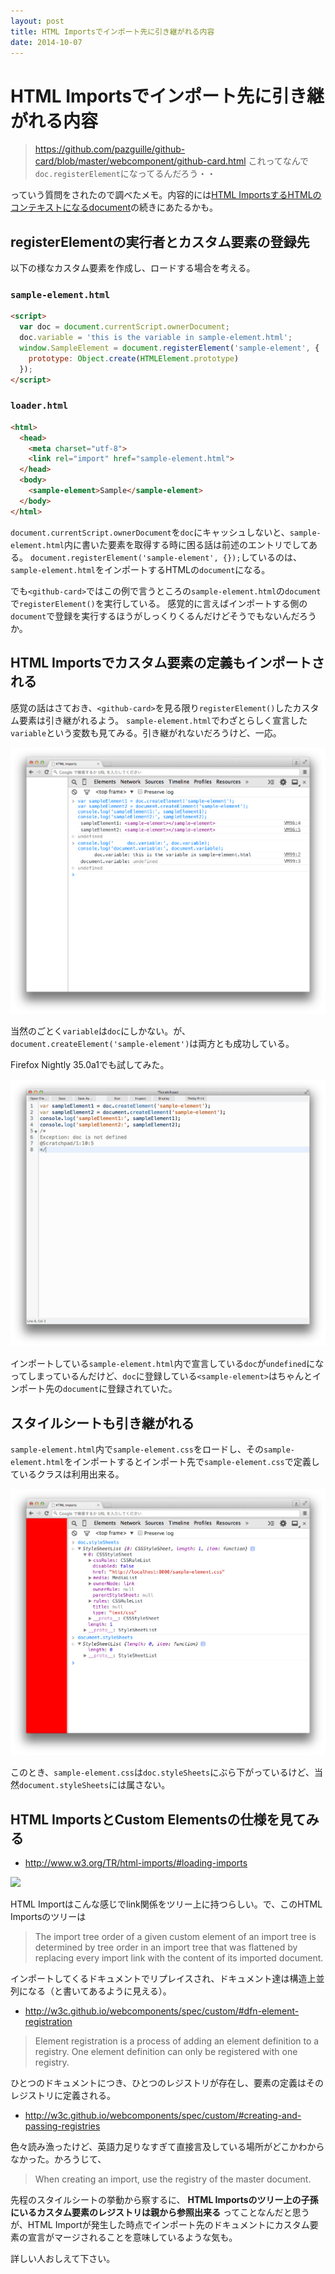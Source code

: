 ```yaml
---
layout: post
title: HTML Importsでインポート先に引き継がれる内容
date: 2014-10-07
---
```


# HTML Importsでインポート先に引き継がれる内容

> https://github.com/pazguille/github-card/blob/master/webcomponent/github-card.html
> これってなんで`doc.registerElement`になってるんだろう・・

っていう質問をされたので調べたメモ。内容的には[HTML ImportsするHTMLのコンテキストになるdocument](/posts/2014/html-imports-context.html)の続きにあたるかも。

## registerElementの実行者とカスタム要素の登録先

以下の様なカスタム要素を作成し、ロードする場合を考える。

### `sample-element.html`

```html
<script>
  var doc = document.currentScript.ownerDocument;
  doc.variable = 'this is the variable in sample-element.html';
  window.SampleElement = document.registerElement('sample-element', {
    prototype: Object.create(HTMLElement.prototype)
  });
</script>
```

### `loader.html`

```html
<html>
  <head>
    <meta charset="utf-8">
    <link rel="import" href="sample-element.html">
  </head>
  <body>
    <sample-element>Sample</sample-element>
  </body>
</html>
```

`document.currentScript.ownerDocument`を`doc`にキャッシュしないと、`sample-element.html`内に書いた要素を取得する時に困る話は前述のエントリでしてある。
`document.registerElement('sample-element', {});`しているのは、`sample-element.html`をインポートするHTMLの`document`になる。

でも`<github-card>`ではこの例で言うところの`sample-element.html`の`document`で`registerElement()`を実行している。
感覚的に言えばインポートする側の`document`で登録を実行するほうがしっくりくるんだけどそうでもないんだろうか。

## HTML Importsでカスタム要素の定義もインポートされる

感覚の話はさておき、`<github-card>`を見る限り`registerElement()`したカスタム要素は引き継がれるよう。
`sample-element.html`でわざとらしく宣言した`variable`という変数も見てみる。引き継がれないだろうけど、一応。

![](/img/posts/2014/content-to-import-with-html-imports/console.png)

当然のごとく`variable`は`doc`にしかない。が、`document.createElement('sample-element')`は両方とも成功している。

Firefox Nightly 35.0a1でも試してみた。

![](/img/posts/2014/content-to-import-with-html-imports/scratchpad.png)

インポートしている`sample-element.html`内で宣言している`doc`が`undefined`になってしまっているんだけど、`doc`に登録している`<sample-element>`はちゃんとインポート先の`document`に登録されていた。

## スタイルシートも引き継がれる

`sample-element.html`内で`sample-element.css`をロードし、その`sample-element.html`をインポートするとインポート先で`sample-element.css`で定義しているクラスは利用出来る。

![](/img/posts/2014/content-to-import-with-html-imports/stylesheet.png)

このとき、`sample-element.css`は`doc.styleSheets`にぶら下がっているけど、当然`document.styleSheets`には属さない。

## HTML ImportsとCustom Elementsの仕様を見てみる

- http://www.w3.org/TR/html-imports/#loading-imports

<img src='http://www.w3.org/TR/html-imports/import-link-list.png'>

HTML Importはこんな感じでlink関係をツリー上に持つらしい。で、このHTML Importsのツリーは

>The import tree order of a given custom element of an import tree is determined by tree order in an import tree that was flattened by replacing every import link with the content of its imported document.

インポートしてくるドキュメントでリプレイスされ、ドキュメント達は構造上並列になる（と書いてあるように見える）。

- http://w3c.github.io/webcomponents/spec/custom/#dfn-element-registration

>Element registration is a process of adding an element definition to a registry. One element definition can only be registered with one registry.

ひとつのドキュメントにつき、ひとつのレジストリが存在し、要素の定義はそのレジストリに定義される。

- http://w3c.github.io/webcomponents/spec/custom/#creating-and-passing-registries

色々読み漁ったけど、英語力足りなすぎて直接言及している場所がどこかわからなかった。かろうじて、

>When creating an import, use the registry of the master document.

先程のスタイルシートの挙動から察するに、 **HTML Importsのツリー上の子孫にいるカスタム要素のレジストリは親から参照出来る** ってことなんだと思うが、HTML Importが発生した時点でインポート先のドキュメントにカスタム要素の宣言がマージされることを意味しているような気も。

詳しい人おしえて下さい。
